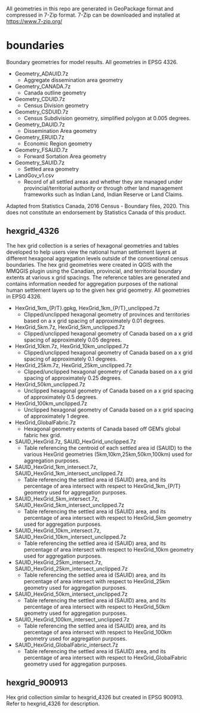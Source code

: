   All geometries in this repo are generated in GeoPackage format and compressed in 7-Zip format.
  7-Zip can be downloaded and installed at https://www.7-zip.org/

# boundaries
Boundary geometries for model results. All geometries in EPSG 4326.

 - Geometry_ADAUID.7z
	- Aggregate dissemination area geometry
 - Geometry_CANADA.7z
	- Canada outline geometry
 - Geometry_CDUID.7z
	 - Census Division geometry
 - Geometry_CSDUID.7z
	- Census Subdivision geometry, simplified polygon at 0.005 degrees. 
 - Geometry_DAUID.7z
	- Dissemination Area geometry
 - Geometry_ERUID.7z
	- Economic Region geometry
 - Geometry_FSAUID.7z
	- Forward Sortation Area geometry
 - Geometry_SAUID.7z
	 -  Settled area geometry
 - LandGov_v1.csv
	 - Record of all settled areas and whether they are managed under provincial/territorial authority or through other land management frameworks such as Indian Land, Indian Reserve or Land Claims.
 
  Adapted from Statistics Canada, 2016 Census - Boundary files, 2020. This does not constitute an endorsement by Statistics Canada of this product.

## hexgrid_4326

The hex grid collection is a series of hexagonal geometries and tables developed to help users view the national human settlement layers at different hexagonal aggregation levels outside of the conventional census boundaries.  The hex grid geometries were created in QGIS with the MMQGIS plugin using the Canadian, provincial, and territorial boundary extents at various x grid spacings.  The reference tables are generated and contains information needed for aggregation purposes of the national human settlement layers up to the given hex grid geometry.  All geometries in EPSG 4326.

 - HexGrid_1km_{P/T}.gpkg, HexGrid_1km_{P/T}\_unclipped.7z
    - Clipped/unclipped hexagonal geometry of provinces and territories based on a x grid spacing of approximately 0.01 degrees.
 - HexGrid_5km.7z, HexGrid_5km_unclipped.7z
    - Clipped/unclipped hexagonal geometry of Canada based on a x grid spacing of approximately 0.05 degrees.
 - HexGrid_10km.7z, HexGrid_10km_unclipped.7z
    - Clipped/unclipped hexagonal geometry of Canada based on a x grid spacing of approximately 0.1 degrees.
 - HexGrid_25km.7z, HexGrid_25km_unclipped.7z
    - Clipped/unclipped hexagonal geometry of Canada based on a x grid spacing of approximately 0.25 degrees.
 - HexGrid_50km_unclipped.7z
    - Unclipped hexagonal geometry of Canada based on a x grid spacing of approximately 0.5 degrees.
 - HexGrid_100km_unclipped.7z
    - Unclipped hexagonal geometry of Canada based on a x grid spacing of approximately 1 degree.
 - HexGrid_GlobalFabric.7z
    - Hexagonal geometry extents of Canada based off GEM’s global fabric hex grid.
 - SAUID_HexGrid.7z, SAUID_HexGrid_unclipped.7z
	- Table referencing the centroid of each settled area id (SAUID) to the various HexGrid geometries (5km,10km,25km,50km,100km) used for aggregation purposes.
- SAUID_HexGrid_1km_intersect.7z, SAUID_HexGrid_1km_intersect_unclipped.7z
	- Table referencing the settled area id (SAUID) area, and its percentage of area intersect with respect to HexGrid_1km_{P/T} geometry used for aggregation purposes.
- SAUID_HexGrid_5km_intersect.7z, SAUID_HexGrid_5km_intersect_unclipped.7z
	- Table referencing the settled area id (SAUID) area, and its percentage of area intersect with respect to HexGrid_5km geometry used for aggregation purposes.
- SAUID_HexGrid_10km_intersect.7z, SAUID_HexGrid_10km_intersect_unclipped.7z
	- Table referencing the settled area id (SAUID) area, and its percentage of area intersect with respect to HexGrid_10km geometry used for aggregation purposes.
- SAUID_HexGrid_25km_intersect.7z, SAUID_HexGrid_25km_intersect_unclipped.7z
	- Table referencing the settled area id (SAUID) area, and its percentage of area intersect with respect to HexGrid_25km geometry used for aggregation purposes.
- SAUID_HexGrid_50km_intersect_unclipped.7z
	- Table referencing the settled area id (SAUID) area, and its percentage of area intersect with respect to HexGrid_50km geometry used for aggregation purposes.
- SAUID_HexGrid_100km_intersect_unclipped.7z
	- Table referencing the settled area id (SAUID) area, and its percentage of area intersect with respect to HexGrid_100km geometry used for aggregation purposes.
- SAUID_HexGrid_GlobalFabric_intersect.7z
	- Table referencing the settled area id (SAUID) area, and its percentage of area intersect with respect to HexGrid_GlobalFabric geometry used for aggregation purposes.

## hexgrid_900913

Hex grid collection similar to hexgrid_4326 but created in EPSG 900913. Refer to hexgrid_4326 for description.